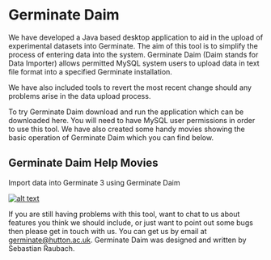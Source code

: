 # Germinate Daim

We have developed a Java based desktop application to aid in the upload of experimental datasets into Germinate. The aim of this tool is to simplify the process of entering data into the system. Germinate Daim (Daim stands for Data Importer) allows permitted MySQL system users to upload data in text file format into a specified Germinate installation.

We have also included tools to revert the most recent change should any problems arise in the data upload process.

To try Germinate Daim download and run the application which can be downloaded here. You will need to have MySQL user permissions in order to use this tool. We have also created some handy movies showing the basic operation of Germinate Daim which you can find below.


## Germinate Daim Help Movies

Import data into Germinate 3 using Germinate Daim

[![alt text](https://img.youtube.com/vi/v32uoEKM4Nw/0.jpg)](https://www.youtube.com/watch?v=v32uoEKM4Nw)

If you are still having problems with this tool, want to chat to us about features you think we should include, or just want to point out some bugs then please get in touch with us. You can get us by email at germinate@hutton.ac.uk. Germinate Daim was designed and written by Sebastian Raubach.
